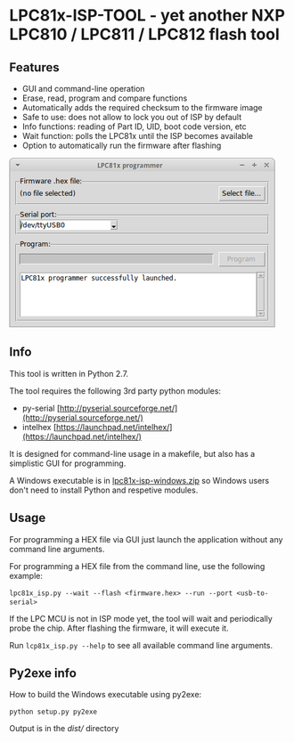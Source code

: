# LPC81x-ISP-TOOL - yet another NXP LPC810 / LPC811 / LPC812 flash tool

## Features

- GUI and command-line operation
- Erase, read, program and compare functions
- Automatically adds the required checksum to the firmware image
- Safe to use: does not allow to lock you out of ISP by default
- Info functions: reading of Part ID, UID, boot code version, etc
- Wait function: polls the LPC81x until the ISP becomes available
- Option to automatically run the firmware after flashing


![LPC81x-ISP-tool screenshot](lpc81x_isp-screenshot.png "LPC81x-ISP-tool screenshot")


## Info

This tool is written in Python 2.7.

The tool requires the following 3rd party python modules:
- py-serial [http://pyserial.sourceforge.net/](http://pyserial.sourceforge.net/)
- intelhex [https://launchpad.net/intelhex/](https://launchpad.net/intelhex/)


It is designed for command-line usage in a makefile, but also has a simplistic GUI for programming.

A Windows executable is in [lpc81x-isp-windows.zip](lpc81x-isp-windows.zip) so Windows users don't need to install Python and respetive modules.


## Usage

For programming a HEX file via GUI just launch the application without any command line arguments.

For programming a HEX file from the command line, use the following example:

```
lpc81x_isp.py --wait --flash <firmware.hex> --run --port <usb-to-serial>
```

If the LPC MCU is not in ISP mode yet, the tool will wait and periodically probe the chip. After flashing the firmware, it will execute it.

Run ``lcp81x_isp.py --help`` to see all available command line arguments.


## Py2exe info

How to build the Windows executable using py2exe:

```
python setup.py py2exe
```

Output is in the *dist/* directory
